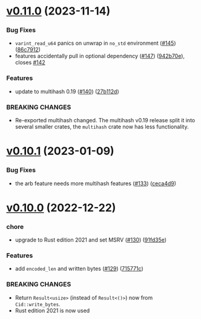 # [v0.11.0](https://github.com/multiformats/rust-cid/compare/v0.10.1...v0.11.0) (2023-11-14)


### Bug Fixes

* `varint_read_u64` panics on unwrap in `no_std` environment ([#145](https://github.com/multiformats/rust-cid/issues/145)) ([86c7912](https://github.com/multiformats/rust-cid/commit/86c79126d851316350ad106d0df3e4ae69071874))
* features accidentally pull in optional dependency ([#147](https://github.com/multiformats/rust-cid/issues/147)) ([942b70e](https://github.com/multiformats/rust-cid/commit/942b70ebd970b9c4a2f330a109227282e7596d29)), closes [#142](https://github.com/multiformats/rust-cid/issues/142)


### Features

* update to multihash 0.19 ([#140](https://github.com/multiformats/rust-cid/issues/140)) ([27b112d](https://github.com/multiformats/rust-cid/commit/27b112d2e6a8a1532f5a1c4ead2cc2e5a68b5dd5))


### BREAKING CHANGES

* Re-exported multihash changed. The multihash v0.19 release split it into several smaller crates, the `multihash` crate now has less functionality.


# [v0.10.1](https://github.com/multiformats/rust-cid/compare/v0.10.0...v0.10.1) (2023-01-09)


### Bug Fixes

* the arb feature needs more multihash features ([#133](https://github.com/multiformats/rust-cid/issues/133)) ([ceca4d9](https://github.com/multiformats/rust-cid/commit/ceca4d93bd90f8ac30987bcc5814f6a655484787))


# [v0.10.0](https://github.com/multiformats/rust-cid/compare/v0.9.0...v0.10.0) (2022-12-22)


### chore

* upgrade to Rust edition 2021 and set MSRV ([#130](https://github.com/multiformats/rust-cid/issues/130)) ([91fd35e](https://github.com/multiformats/rust-cid/commit/91fd35e06f8ae24d66f6ba4598830d8dbc259c8a))


### Features

* add `encoded_len` and written bytes ([#129](https://github.com/multiformats/rust-cid/issues/129)) ([715771c](https://github.com/multiformats/rust-cid/commit/715771c48fd47969e733ed1faad8b82d9ddbd7ca))


### BREAKING CHANGES

* Return `Result<usize>` (instead of `Result<()>`) now from `Cid::write_bytes`.
* Rust edition 2021 is now used
